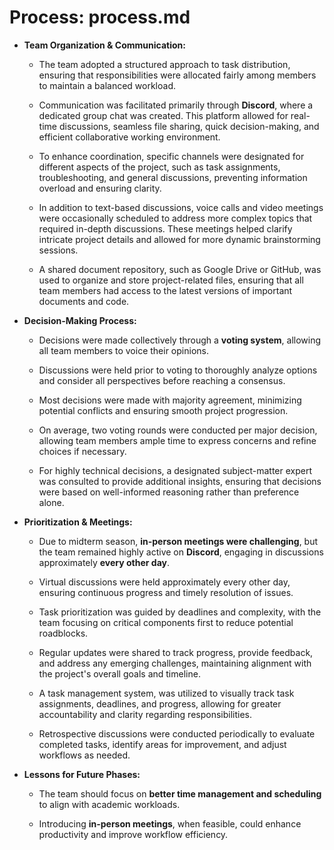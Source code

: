 # Process: process.md

- **Team Organization & Communication:**

  - The team adopted a structured approach to task distribution, ensuring that responsibilities were allocated fairly among members to maintain a balanced workload.

  - Communication was facilitated primarily through **Discord**, where a dedicated group chat was created. This platform allowed for real-time discussions, seamless file sharing, quick decision-making, and efficient collaborative working environment.

  - To enhance coordination, specific channels were designated for different aspects of the project, such as task assignments, troubleshooting, and general discussions, preventing information overload and ensuring clarity.

  - In addition to text-based discussions, voice calls and video meetings were occasionally scheduled to address more complex topics that required in-depth discussions. These meetings helped clarify intricate project details and allowed for more dynamic brainstorming sessions.

  - A shared document repository, such as Google Drive or GitHub, was used to organize and store project-related files, ensuring that all team members had access to the latest versions of important documents and code.

- **Decision-Making Process:**

  - Decisions were made collectively through a **voting system**, allowing all team members to voice their opinions.

  - Discussions were held prior to voting to thoroughly analyze options and consider all perspectives before reaching a consensus.

  - Most decisions were made with majority agreement, minimizing potential conflicts and ensuring smooth project progression.

  - On average, two voting rounds were conducted per major decision, allowing team members ample time to express concerns and refine choices if necessary.

  - For highly technical decisions, a designated subject-matter expert was consulted to provide additional insights, ensuring that decisions were based on well-informed reasoning rather than preference alone.

- **Prioritization & Meetings:**

  - Due to midterm season, **in-person meetings were challenging**, but the team remained highly active on **Discord**, engaging in discussions approximately **every other day**.

  - Virtual discussions were held approximately every other day, ensuring continuous progress and timely resolution of issues.

  - Task prioritization was guided by deadlines and complexity, with the team focusing on critical components first to reduce potential roadblocks.

  - Regular updates were shared to track progress, provide feedback, and address any emerging challenges, maintaining alignment with the project's overall goals and timeline.

  - A task management system, was utilized to visually track task assignments, deadlines, and progress, allowing for greater accountability and clarity regarding responsibilities.

  - Retrospective discussions were conducted periodically to evaluate completed tasks, identify areas for improvement, and adjust workflows as needed.

- **Lessons for Future Phases:**

  - The team should focus on **better time management and scheduling** to align with academic workloads.

  - Introducing **in-person meetings**, when feasible, could enhance productivity and improve workflow efficiency.
